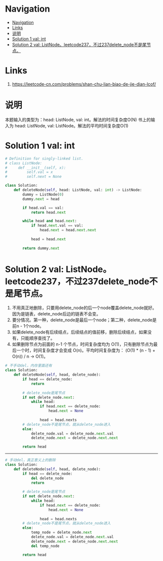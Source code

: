 # Navigation
- [Navigation](#navigation)
- [Links](#links)
- [说明](#%e8%af%b4%e6%98%8e)
- [Solution 1 val: int](#solution-1-val-int)
- [Solution 2 val: ListNode。leetcode237，不过237delete_node不是尾节点。](#solution-2-val-listnodeleetcode237%e4%b8%8d%e8%bf%87237deletenode%e4%b8%8d%e6%98%af%e5%b0%be%e8%8a%82%e7%82%b9)

# Links
1. https://leetcode-cn.com/problems/shan-chu-lian-biao-de-jie-dian-lcof/

# 说明
本题输入的类型为：head: ListNode, val: int。解法的时间复杂度O(N)
书上的输入为 head: ListNode, val: ListNode。解法的平均时间复杂度O(1)

# Solution 1 val: int
```python
# Definition for singly-linked list.
# class ListNode:
#     def __init__(self, x):
#         self.val = x
#         self.next = None

class Solution:
    def deleteNode(self, head: ListNode, val: int) -> ListNode:
        dummy = ListNode(0)
        dummy.next = head

        if head.val == val:
            return head.next

        while head and head.next:
            if head.next.val == val:
                head.next = head.next.next
            
            head = head.next
        
        return dummy.next
```

# Solution 2 val: ListNode。leetcode237，不过237delete_node不是尾节点。
1. 不用真正地删除，只要用delete_node的后一个node覆盖delete_node就好。因为是链表，delete_node后边的链表不会变。
2. 要分情况。第一种，delete_node是最后一个node；第二种，delete_node是前n - 1个node。
3. 如果delete_node有后续结点，后续结点的值前移，删除后续结点，如果没有，只能顺序查找了。
4. 如果删除节点为前面的 n-1 个节点，时间复杂度均为 O(1)，只有删除节点为最后一个时，时间复杂度才会变成 O(n)。平均时间复杂度为：
(O(1) * (n - 1) + O(n)) / n -> O(1)。
```python
# 不手动del，内存里面还有
class Solution:
    def deleteNode(self, head, delete_node):
        if head == delete_node:
            return
        
        # delete_node是尾节点
        if not delete_node.next:
            while head:
                if head.next == delete_node:
                    head.next = None
                
                head = head.nexts
        # delete_node不是尾节点，就从delete_node进入
        else:
            delete_node.val = delete_node.next.val
            delete_node.next = delete_node.next.next

        return head
```
---
```python
# 手动del，真正意义上的删除
class Solution:
    def deleteNode(self, head, delete_node):
        if head == delete_node:
            del delete_node
            return
        
        # delete_node是尾节点
        if not delete_node.next:
            while head:
                if head.next == delete_node:
                    head.next = None
                
                head = head.nexts
        # delete_node不是尾节点，就从delete_node进入
        else:
            temp_node = delete_node.next
            delete_node.val = delete_node.next.val
            delete_node.next = delete_node.next.next
            del temp_node

        return head
```